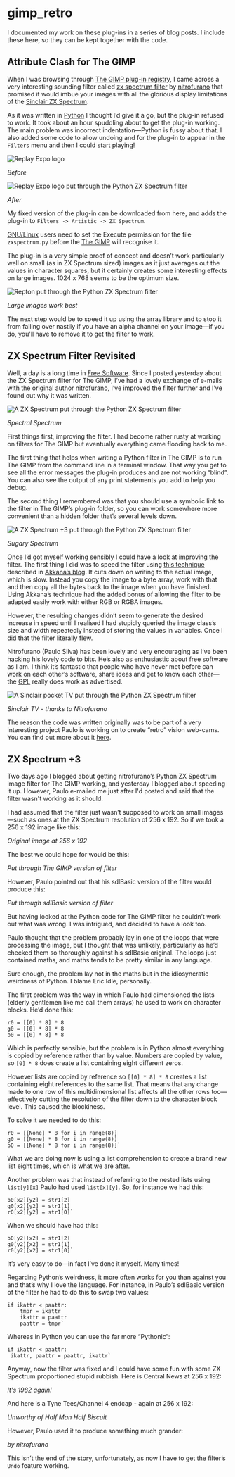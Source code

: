 # gimp_retro

I documented my work on these plug-ins in a series of blog posts. I include these here, so they can be kept together with the code.

## Attribute Clash for The GIMP 

When I was browsing through [The GIMP plug-in registry](http://registry.gimp.org/), I came across a very interesting sounding filter called [zx spectrum filter](http://registry.gimp.org/node/7648) by [nitrofurano](http://nitrofurano.linuxkafe.com/) that promised it would imbue your images with all the glorious display limitations of the [Sinclair ZX Spectrum](http://en.wikipedia.org/wiki/ZX_Spectrum).

As it was written in [Python](http://www.python.org/) I thought I’d give it a go, but the plug-in refused to work. It took about an hour spuddling about to get the plug-in working. The main problem was incorrect indentation—Python is fussy about that. I also added some code to allow undoing and for the plug-in to appear in the `Filters` menu and then I could start playing!

![Replay Expo logo](/readme/r3play%20logo.png)

_Before_

![Replay Expo logo put through the Python ZX Spectrum filter](/readme/r3play_zx.png)

_After_

My fixed version of the plug-in can be downloaded from here, and adds the plug-in to `Filters -> Artistic -> ZX Spectrum`.

[GNU/Linux](http://www.gnu.org/) users need to set the Execute permission for the file `zxspectrum.py` before the [The GIMP](http://www.gimp.org/) will recognise it.

The plug-in is a very simple proof of concept and doesn’t work particularly well on small (as in ZX Spectrum sized) images as it just averages out the values in character squares, but it certainly creates some interesting effects on large images. 1024 x 768 seems to be the optimum size.

![Repton put through the Python ZX Spectrum filter](/readme/repton.png)

_Large images work best_

The next step would be to speed it up using the array library and to stop it from falling over nastily if you have an alpha channel on your image—if you do, you'll have to remove it to get the filter to work. 

## ZX Spectrum Filter Revisited
Well, a day is a long time in [Free Software](http://www.fsf.org/). Since I posted yesterday about the ZX Spectrum filter for The GIMP, I’ve had a lovely exchange of e-mails with the original author [nitrofurano](http://www.fsf.org/), I’ve improved the filter further and I’ve found out why it was written.


![A ZX Spectrum put through the Python ZX Spectrum filter](/readme/spectrum.jpg)

_Spectral Spectrum_

First things first, improving the filter. I had become rather rusty at working on filters for The GIMP but eventually everything came flooding back to me.

The first thing that helps when writing a Python filter in The GIMP is to run The GIMP from the command line in a terminal window. That way you get to see all the error messages the plug-in produces and are not working “blind”. You can also see the output of any print statements you add to help you debug.

The second thing I remembered was that you should use a symbolic link to the filter in The GIMP’s plug-in folder, so you can work somewhere more convenient than a hidden folder that’s several levels down.

![A ZX Spectrum +3 put through the Python ZX Spectrum filter](/readme/zxamstrad.jpg)

_Sugary Spectrum_

Once I’d got myself working sensibly I could have a look at improving the filter. The first thing I did was to speed the filter using [this technique](http://www.shallowsky.com/blog/gimp/pygimp-pixel-ops.html) described in [Akkana’s blog](http://shallowsky.com/blog/).  It cuts down on writing to the actual image, which is slow. Instead you copy the image to a byte array, work with that and then copy all the bytes back to the image when you have finished. Using Akkana’s technique had the added bonus of allowing the filter to be adapted easily work with either RGB or RGBA images.

However, the resulting changes didn’t seem to generate the desired increase in speed until I realised I had stupidly queried the image class’s size and width repeatedly instead of storing the values in variables. Once I did that the filter literally flew.

Nitrofurano (Paulo Silva) has been lovely and very encouraging as I’ve been hacking his lovely code to bits. He’s also as enthusiastic about free software as I am. I think it’s fantastic that people who have never met before can work on each other’s software, share ideas and get to know each other—the [GPL](http://www.gnu.org/licenses/gpl.html) really does work as advertised.

![A Sinclair pocket TV put through the Python ZX Spectrum filter](/readme/FTV1.jpg)

_Sinclair TV - thanks to Nitrofurano_

The reason the code was written originally was to be part of a very interesting project Paulo is working on to create “retro” vision web-cams. You can find out more about it [here](http://webcampictureson8bitcomputers.blogspot.com/).

## ZX Spectrum +3
Two days ago I blogged about getting nitrofurano’s Python ZX Spectrum image filter for The GIMP working, and yesterday I blogged about speeding it up. However, Paulo e-mailed me just after I'd posted and said that the filter wasn't working as it should.

I had assumed that the filter just wasn’t supposed to work on small images—such as ones at the ZX Spectrum resolution of 256 x 192. So if we took a 256 x 192 image like this:

_Original image at 256 x 192_

The best we could hope for would be this:

_Put through The GIMP version of filter_

However, Paulo pointed out that his sdlBasic version of the filter would produce this:

_Put through sdlBasic version of filter_

But having looked at the Python code for The GIMP filter he couldn’t work out what was wrong. I was intrigued, and decided to have a look too.

Paulo thought that the problem probably lay in one of the loops that were processing the image, but I thought that was unlikely, particularly as he’d checked them so thoroughly against his sdlBasic original. The loops just contained maths, and maths tends to be pretty similar in any language.

Sure enough, the problem lay not in the maths but in the idiosyncratic weirdness of Python. I blame Eric Idle, personally.

The first problem was the way in which Paulo had dimensioned the lists (elderly gentlemen like me call them arrays) he used to work on character blocks. He’d done this:

```
r0 = [[0] * 8] * 8
g0 = [[0] * 8] * 8
b0 = [[0] * 8] * 8
```

Which is perfectly sensible, but the problem is in Python almost everything is copied by reference rather than by value. Numbers are copied by value, so `[0] * 8` does create a list containing eight different zeros.

However lists are copied by reference so `[[0] * 8] * 8` creates a list containing eight references to the same list. That means that any change made to one row of this multidimensional list affects all the other rows too—effectively cutting the resolution of the filter down to the character block level. This caused the blockiness.

To solve it we needed to do this:

```
r0 = [[None] * 8 for i in range(8)]
g0 = [[None] * 8 for i in range(8)]
b0 = [[None] * 8 for i in range(8)]`
```

What we are doing now is using a list comprehension to create a brand new list eight times, which is what we are after.

Another problem was that instead of referring to the nested lists using `list[y][x]` Paulo had used `list[x][y]`. So, for instance we had this:

```
b0[x2][y2] = str1[2]
g0[x2][y2] = str1[1]
r0[x2][y2] = str1[0]`
```

When we should have had this:

```
b0[y2][x2] = str1[2]
g0[y2][x2] = str1[1]
r0[y2][x2] = str1[0]`
```

It’s very easy to do—in fact I’ve done it myself. Many times!

Regarding Python’s weirdness, it more often works for you than against you and that’s why I love the language. For instance, in Paulo’s sdlBasic version of the filter he had to do this to swap two values:

```
if ikattr < paattr:
    tmpr = ikattr
    ikattr = paattr
    paattr = tmpr`
```

Whereas in Python you can use the far more “Pythonic”:

```
if ikattr < paattr:
 ikattr, paattr = paattr, ikattr`
```

Anyway, now the filter was fixed and I could have some fun with some ZX Spectrum proportioned stupid rubbish. Here is Central News at 256 x 192:

_It's 1982 again!_

And here is a Tyne Tees/Channel 4 endcap - again at 256 x 192:

_Unworthy of Half Man Half Biscuit_

However, Paulo used it to produce something much grander:

_by nitrofurano_

This isn’t the end of the story, unfortunately, as now I have to get the filter’s `Undo` feature working.
